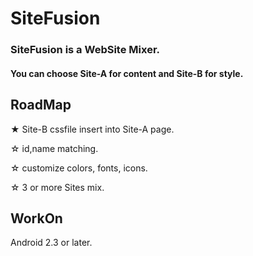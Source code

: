 SiteFusion
==========


### SiteFusion is a WebSite Mixer.
#### You can choose Site-A for content and Site-B for style.


## RoadMap

★ Site-B cssfile insert into Site-A page.

☆ id,name matching.

☆ customize colors, fonts, icons.

☆ 3 or more Sites mix.

## WorkOn

Android 2.3 or later.
